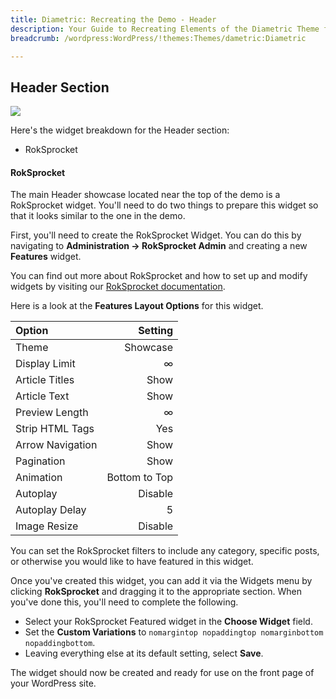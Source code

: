 ```yaml
---
title: Diametric: Recreating the Demo - Header
description: Your Guide to Recreating Elements of the Diametric Theme for WordPress
breadcrumb: /wordpress:WordPress/!themes:Themes/dametric:Diametric

---
```


Header Section
-----
![][demo]

Here's the widget breakdown for the Header section:

* RokSprocket

#### RokSprocket
The main Header showcase located near the top of the demo is a RokSprocket widget. You'll need to do two things to prepare this widget so that it looks similar to the one in the demo.

First, you'll need to create the RokSprocket Widget. You can do this by navigating to **Administration -> RokSprocket Admin** and creating a new **Features** widget. 

You can find out more about RokSprocket and how to set up and modify widgets by visiting our [RokSprocket documentation][roksprocket].

Here is a look at the **Features Layout Options** for this widget.

| Option           |       Setting |  
| :--------------- | ------------: |  
| Theme            |      Showcase |  
| Display Limit    |             ∞ |  
| Article Titles   |          Show |  
| Article Text     |          Show |  
| Preview Length   |             ∞ |  
| Strip HTML Tags  |           Yes |  
| Arrow Navigation |          Show |  
| Pagination       |          Show |  
| Animation        | Bottom to Top |  
| Autoplay         |       Disable |  
| Autoplay Delay   |             5 |  
| Image Resize     |       Disable |  

You can set the RokSprocket filters to include any category, specific posts, or otherwise you would like to have featured in this widget.

Once you've created this widget, you can add it via the Widgets menu by clicking **RokSprocket** and dragging it to the appropriate section. When you've done this, you'll need to complete the following.

* Select your RokSprocket Featured widget in the **Choose Widget** field.
* Set the **Custom Variations** to `nomargintop nopaddingtop nomarginbottom nopaddingbottom`.
* Leaving everything else at its default setting, select **Save**.

The widget should now be created and ready for use on the front page of your WordPress site.

[demo]: assets/demo_2.jpeg
[menu]: ../../start/menus.md
[roksprocket]: ../../extensions/roksprocket/